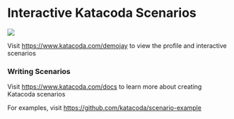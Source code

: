 # Interactive Katacoda Scenarios

[![](http://shields.katacoda.com/katacoda/demojay/count.svg)](https://www.katacoda.com/demojay "Get your profile on Katacoda.com")

Visit https://www.katacoda.com/demojay to view the profile and interactive scenarios

### Writing Scenarios
Visit https://www.katacoda.com/docs to learn more about creating Katacoda scenarios

For examples, visit https://github.com/katacoda/scenario-example
